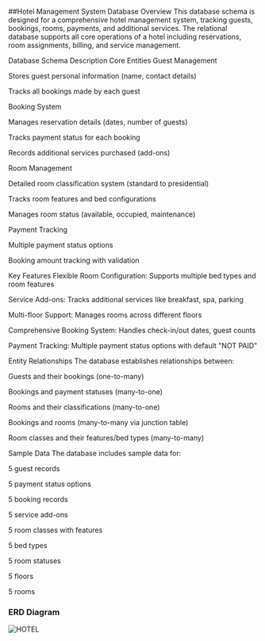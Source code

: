##Hotel Management System Database
Overview
This database schema is designed for a comprehensive hotel management system, tracking guests, bookings, rooms, payments, and additional services. The relational database supports all core operations of a hotel including reservations, room assignments, billing, and service management.

Database Schema Description
Core Entities
Guest Management

Stores guest personal information (name, contact details)

Tracks all bookings made by each guest

Booking System

Manages reservation details (dates, number of guests)

Tracks payment status for each booking

Records additional services purchased (add-ons)

Room Management

Detailed room classification system (standard to presidential)

Tracks room features and bed configurations

Manages room status (available, occupied, maintenance)

Payment Tracking

Multiple payment status options

Booking amount tracking with validation

Key Features
Flexible Room Configuration: Supports multiple bed types and room features

Service Add-ons: Tracks additional services like breakfast, spa, parking

Multi-floor Support: Manages rooms across different floors

Comprehensive Booking System: Handles check-in/out dates, guest counts

Payment Tracking: Multiple payment status options with default "NOT PAID"

Entity Relationships
The database establishes relationships between:

Guests and their bookings (one-to-many)

Bookings and payment statuses (many-to-one)

Rooms and their classifications (many-to-one)

Bookings and rooms (many-to-many via junction table)

Room classes and their features/bed types (many-to-many)

Sample Data
The database includes sample data for:

5 guest records

5 payment status options

5 booking records

5 service add-ons

5 room classes with features

5 bed types

5 room statuses

5 floors

5 rooms

### ERD Diagram

![HOTEL](https://github.com/user-attachments/assets/4d35f878-512a-4853-8897-41b12be0e8af)
